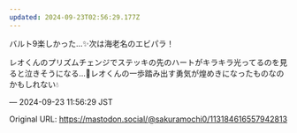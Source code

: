 ```yaml
---
updated: 2024-09-23T02:56:29.177Z
---
```


<p>バルト9楽しかった…✨️次は海老名のエビパラ！</p><p>レオくんのプリズムチェンジでステッキの先のハートがキラキラ光ってるのを見ると泣きそうになる…💛レオくんの一歩踏み出す勇気が煌めきになったものなのかもしれない💧</p>

&mdash; 2024-09-23 11:56:29 JST

Original URL: https://mastodon.social/@sakuramochi0/113184616557942813
